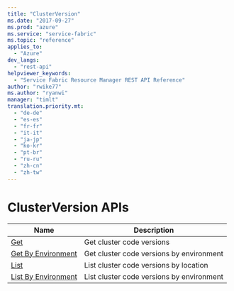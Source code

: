 ```yaml
---
title: "ClusterVersion"
ms.date: "2017-09-27"
ms.prod: "azure"
ms.service: "service-fabric"
ms.topic: "reference"
applies_to: 
  - "Azure"
dev_langs: 
  - "rest-api"
helpviewer_keywords: 
  - "Service Fabric Resource Manager REST API Reference"
author: "rwike77"
ms.author: "ryanwi"
manager: "timlt"
translation.priority.mt: 
  - "de-de"
  - "es-es"
  - "fr-fr"
  - "it-it"
  - "ja-jp"
  - "ko-kr"
  - "pt-br"
  - "ru-ru"
  - "zh-cn"
  - "zh-tw"
---
```

# ClusterVersion APIs

| Name | Description |
| --- | --- |
| [Get](sfrp-2017-07-01-preview-api-clusterversions_get.md) | Get cluster code versions<br/> |
| [Get By Environment](sfrp-2017-07-01-preview-api-clusterversions_getbyenvironment.md) | Get cluster code versions by environment<br/> |
| [List](sfrp-2017-07-01-preview-api-clusterversions_list.md) | List cluster code versions by location<br/> |
| [List By Environment](sfrp-2017-07-01-preview-api-clusterversions_listbyenvironment.md) | List cluster code versions by environment<br/> |

